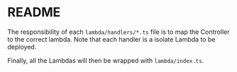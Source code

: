 # README

The responsibility of each `lambda/handlers/*.ts` file is to map the Controller to the correct lambda. Note that each handler is a isolate Lambda to be deployed.

Finally, all the Lambdas will then be wrapped with `lambda/index.ts`.